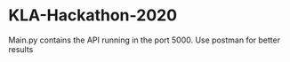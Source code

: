 # KLA-Hackathon-2020

Main.py contains the API running in the port 5000.
Use postman for better results
